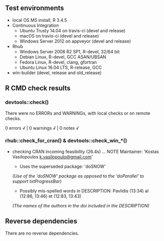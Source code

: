 ## Test environments

* local OS MS install, R 3.4.5
* Continuous Integration
  * Ubuntu Trusty 14.04 on travis-ci (devel and release)
  * macOS on travis-ci (devel and release)
  * Windows Server 2012 on appveyor (devel and release)
* Rhub
  * Windows Server 2008 R2 SP1, R-devel, 32/64 bit
  * Debian Linux, R-devel, GCC ASAN/UBSAN
  * Fedora Linux, R-devel, clang, gfortran
  * Ubuntu Linux 16.04 LTS, R-release, GCC
* win-builder (devel, release and old_release)

## R CMD check results 

### devtools::check()  

There were no ERRORs and WARNINGs, with local checks or on remote checks.

0 errors √ | 0 warnings √ | 0 notes √
      
### rhub::check_for_cran() & devtools::check_win_*()

* checking CRAN incoming feasibility (26.4s) ... NOTE
Maintainer: 'Kostas Vasilopoulos <k.vasilopoulo@gmail.com>'
   
  - Uses the superseded package: 'doSNOW' 
  
  *(Use of the 'doSNOW' package as opposed to the 'doParallel' to support txtProgressBar)*
   
  - Possibly mis-spelled words in DESCRIPTION:
      Pavlidis (13:34)
     al (12:86, 13:46)
     et (12:83, 13:43)
  
  *(The names of the authors in the doi included in the DESCRIPTION)* 

## Reverse dependencies

There are no reverse dependencies.



